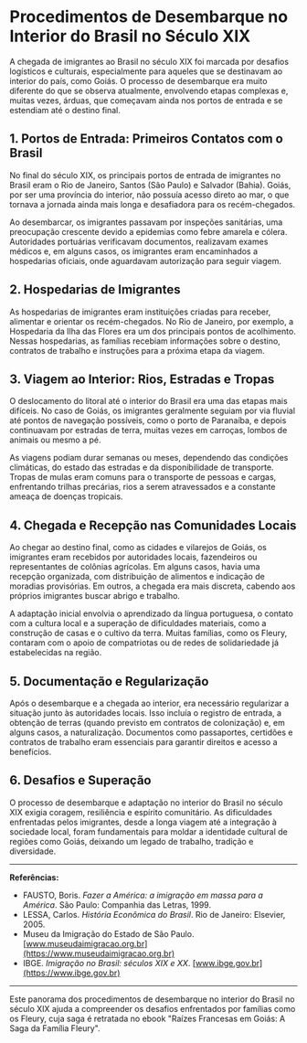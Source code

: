 # Procedimentos de Desembarque no Interior do Brasil no Século XIX

A chegada de imigrantes ao Brasil no século XIX foi marcada por desafios logísticos e culturais, especialmente para aqueles que se destinavam ao interior do país, como Goiás. O processo de desembarque era muito diferente do que se observa atualmente, envolvendo etapas complexas e, muitas vezes, árduas, que começavam ainda nos portos de entrada e se estendiam até o destino final.

## 1. Portos de Entrada: Primeiros Contatos com o Brasil

No final do século XIX, os principais portos de entrada de imigrantes no Brasil eram o Rio de Janeiro, Santos (São Paulo) e Salvador (Bahia). Goiás, por ser uma província do interior, não possuía acesso direto ao mar, o que tornava a jornada ainda mais longa e desafiadora para os recém-chegados.

Ao desembarcar, os imigrantes passavam por inspeções sanitárias, uma preocupação crescente devido a epidemias como febre amarela e cólera. Autoridades portuárias verificavam documentos, realizavam exames médicos e, em alguns casos, os imigrantes eram encaminhados a hospedarias oficiais, onde aguardavam autorização para seguir viagem.

## 2. Hospedarias de Imigrantes

As hospedarias de imigrantes eram instituições criadas para receber, alimentar e orientar os recém-chegados. No Rio de Janeiro, por exemplo, a Hospedaria da Ilha das Flores era um dos principais pontos de acolhimento. Nessas hospedarias, as famílias recebiam informações sobre o destino, contratos de trabalho e instruções para a próxima etapa da viagem.

## 3. Viagem ao Interior: Rios, Estradas e Tropas

O deslocamento do litoral até o interior do Brasil era uma das etapas mais difíceis. No caso de Goiás, os imigrantes geralmente seguiam por via fluvial até pontos de navegação possíveis, como o porto de Paranaíba, e depois continuavam por estradas de terra, muitas vezes em carroças, lombos de animais ou mesmo a pé.

As viagens podiam durar semanas ou meses, dependendo das condições climáticas, do estado das estradas e da disponibilidade de transporte. Tropas de mulas eram comuns para o transporte de pessoas e cargas, enfrentando trilhas precárias, rios a serem atravessados e a constante ameaça de doenças tropicais.

## 4. Chegada e Recepção nas Comunidades Locais

Ao chegar ao destino final, como as cidades e vilarejos de Goiás, os imigrantes eram recebidos por autoridades locais, fazendeiros ou representantes de colônias agrícolas. Em alguns casos, havia uma recepção organizada, com distribuição de alimentos e indicação de moradias provisórias. Em outros, a chegada era mais discreta, cabendo aos próprios imigrantes buscar abrigo e trabalho.

A adaptação inicial envolvia o aprendizado da língua portuguesa, o contato com a cultura local e a superação de dificuldades materiais, como a construção de casas e o cultivo da terra. Muitas famílias, como os Fleury, contaram com o apoio de compatriotas ou de redes de solidariedade já estabelecidas na região.

## 5. Documentação e Regularização

Após o desembarque e a chegada ao interior, era necessário regularizar a situação junto às autoridades locais. Isso incluía o registro de entrada, a obtenção de terras (quando previsto em contratos de colonização) e, em alguns casos, a naturalização. Documentos como passaportes, certidões e contratos de trabalho eram essenciais para garantir direitos e acesso a benefícios.

## 6. Desafios e Superação

O processo de desembarque e adaptação no interior do Brasil no século XIX exigia coragem, resiliência e espírito comunitário. As dificuldades enfrentadas pelos imigrantes, desde a longa viagem até a integração à sociedade local, foram fundamentais para moldar a identidade cultural de regiões como Goiás, deixando um legado de trabalho, tradição e diversidade.

---

**Referências:**

- FAUSTO, Boris. *Fazer a América: a imigração em massa para a América*. São Paulo: Companhia das Letras, 1999.
- LESSA, Carlos. *História Econômica do Brasil*. Rio de Janeiro: Elsevier, 2005.
- Museu da Imigração do Estado de São Paulo. [www.museudaimigracao.org.br](https://www.museudaimigracao.org.br)
- IBGE. *Imigração no Brasil: séculos XIX e XX*. [www.ibge.gov.br](https://www.ibge.gov.br)

---

Este panorama dos procedimentos de desembarque no interior do Brasil no século XIX ajuda a compreender os desafios enfrentados por famílias como os Fleury, cuja saga é retratada no ebook "Raízes Francesas em Goiás: A Saga da Família Fleury".